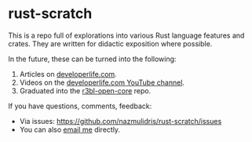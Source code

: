 # rust-scratch

This is a repo full of explorations into various Rust language features and crates. They
are written for didactic exposition where possible.

In the future, these can be turned into the following:

1. Articles on [developerlife.com](https://developerlife.com).
2. Videos on the
   [developerlife.com YouTube channel](https://www.youtube.com/@developerlifecom?sub_confirmation=1).
3. Graduated into the [r3bl-open-core](https://github.com/r3bl-org/r3bl-open-core/) repo.

If you have questions, comments, feedback:

- Via issues: https://github.com/nazmulidris/rust-scratch/issues
- You can also [email me](mailto:idris@developerlife.com) directly.
